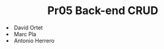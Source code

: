 <h1 align="center">Pr05 Back-end CRUD</h1>
<li>David Ortet</li>
<li>Marc Pla</li>
<li>Antonio Herrero</li>
